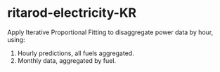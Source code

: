 # ritarod-electricity-KR

Apply Iterative Proportional Fitting to disaggregate power data by hour, using:
1. Hourly predictions, all fuels aggregated.
2. Monthly data, aggregated by fuel.
